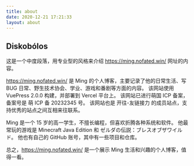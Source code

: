 ```yaml
---
title: about
date: 2020-12-21 17:21:33
layout: about
---
```


## Diskobólos

这是一个中度段落，用专业型的风格来介绍 https://ming.nofated.win/ 网址的内容。

https://ming.nofated.win/ 是 Ming 的个人博客，主要记录了他的日常生活、写 BUG 日常、野生技术协会、学业、游戏和番剧等方面的内容。 该网站使用 VuePress 2.0.0 构建，并部署到 Vercel 平台上。 该网站已进行萌国 ICP 备案，备案号是 萌 ICP 备 20232345 号。 该网站也是 开往-友链接力 的成员站点，支持优秀的站点之间互相来往联系。

Ming 是一个 15 岁的高一学生，不擅长编程，但喜欢折腾各种系统和软件。 他最常玩的游戏是 Minecraft Java Edition 和 ゼルダの伝説：ブレスオブザワイルド。 他也有自己的 GitHub 账号，其中有一些项目和仓库。 

总之，https://ming.nofated.win/ 是一个展示 Ming 生活和兴趣的个人博客，值得一看。

